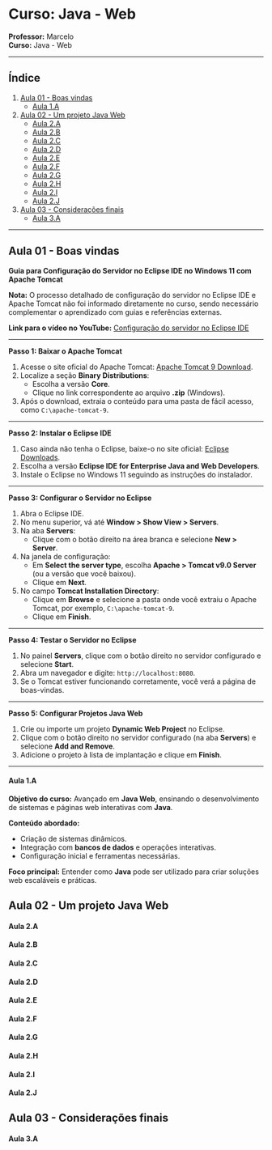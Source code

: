 # Curso: Java - Web

**Professor:** Marcelo  
**Curso:** Java - Web  

---

## Índice

01. [Aula 01 - Boas vindas](#aula-01---boas-vindas)  
    - [Aula 1.A](#aula-1a)
02. [Aula 02 - Um projeto Java Web](#aula-02---um-projeto-java-web)  
    - [Aula 2.A](#aula-2a)  
    - [Aula 2.B](#aula-2b)  
    - [Aula 2.C](#aula-2c)  
    - [Aula 2.D](#aula-2d)  
    - [Aula 2.E](#aula-2e)  
    - [Aula 2.F](#aula-2f)  
    - [Aula 2.G](#aula-2g)  
    - [Aula 2.H](#aula-2h)  
    - [Aula 2.I](#aula-2i)  
    - [Aula 2.J](#aula-2j)
03. [Aula 03 - Considerações finais](#aula-03---considerações-finais)  
    - [Aula 3.A](#aula-3a)

---

## Aula 01 - Boas vindas
**Guia para Configuração do Servidor no Eclipse IDE no Windows 11 com Apache Tomcat**

**Nota:** O processo detalhado de configuração do servidor no Eclipse IDE e Apache Tomcat não foi informado diretamente no curso, sendo necessário complementar o aprendizado com guias e referências externas.

**Link para o vídeo no YouTube:** [Configuração do servidor no Eclipse IDE](https://www.youtube.com/watch?v=GCc4ZQqnmVY)

---
**Passo 1: Baixar o Apache Tomcat**

1. Acesse o site oficial do Apache Tomcat: [Apache Tomcat 9 Download](https://tomcat.apache.org/download-90.cgi).
2. Localize a seção **Binary Distributions**:
   - Escolha a versão **Core**.
   - Clique no link correspondente ao arquivo **.zip** (Windows).
3. Após o download, extraia o conteúdo para uma pasta de fácil acesso, como `C:\apache-tomcat-9`.
---
**Passo 2: Instalar o Eclipse IDE**

1. Caso ainda não tenha o Eclipse, baixe-o no site oficial: [Eclipse Downloads](https://www.eclipse.org/downloads/).
2. Escolha a versão **Eclipse IDE for Enterprise Java and Web Developers**.
3. Instale o Eclipse no Windows 11 seguindo as instruções do instalador.
---
**Passo 3: Configurar o Servidor no Eclipse**

1. Abra o Eclipse IDE.
2. No menu superior, vá até **Window > Show View > Servers**.
3. Na aba **Servers**:
   - Clique com o botão direito na área branca e selecione **New > Server**.
4. Na janela de configuração:
   - Em **Select the server type**, escolha **Apache > Tomcat v9.0 Server** (ou a versão que você baixou).
   - Clique em **Next**.
5. No campo **Tomcat Installation Directory**:
   - Clique em **Browse** e selecione a pasta onde você extraiu o Apache Tomcat, por exemplo, `C:\apache-tomcat-9`.
   - Clique em **Finish**.
---
**Passo 4: Testar o Servidor no Eclipse**

1. No painel **Servers**, clique com o botão direito no servidor configurado e selecione **Start**.
2. Abra um navegador e digite: `http://localhost:8080`.
3. Se o Tomcat estiver funcionando corretamente, você verá a página de boas-vindas.
---
**Passo 5: Configurar Projetos Java Web**
1. Crie ou importe um projeto **Dynamic Web Project** no Eclipse.
2. Clique com o botão direito no servidor configurado (na aba **Servers**) e selecione **Add and Remove**.
3. Adicione o projeto à lista de implantação e clique em **Finish**.
---
#### Aula 1.A

**Objetivo do curso:** Avançado em **Java Web**, ensinando o desenvolvimento de sistemas e páginas web interativas com **Java**.

**Conteúdo abordado:**
  - Criação de sistemas dinâmicos.
  - Integração com **bancos de dados** e operações interativas.
  - Configuração inicial e ferramentas necessárias.

**Foco principal:** Entender como **Java** pode ser utilizado para criar soluções web escaláveis e práticas.

## Aula 02 - Um projeto Java Web

#### Aula 2.A

#### Aula 2.B

#### Aula 2.C

#### Aula 2.D

#### Aula 2.E

#### Aula 2.F

#### Aula 2.G

#### Aula 2.H

#### Aula 2.I

#### Aula 2.J

## Aula 03 - Considerações finais

#### Aula 3.A

